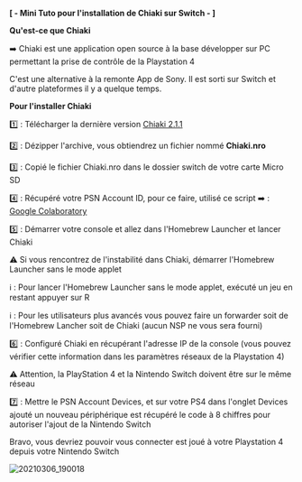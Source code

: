 __[ - Mini Tuto pour l'installation de Chiaki sur Switch - ]__

__Qu'est-ce que Chiaki__

➡️ Chiaki est une application open source à la base développer sur PC permettant la prise de contrôle de la Playstation 4

C'est une alternative à la remonte App de Sony.
Il est sorti sur Switch et d'autre plateformes il y a quelque temps.

__Pour l'installer Chiaki__

1️⃣ : Télécharger la dernière version [Chiaki 2.1.1](https://git.sr.ht/~thestr4ng3r/chiaki/refs/download/v2.1.1/Chiaki-v2.1.1-Switch.zip)

2️⃣ : Dézipper l'archive, vous obtiendrez un fichier nommé __Chiaki.nro__

3️⃣ : Copié le fichier Chiaki.nro dans le dossier switch de votre carte Micro SD

4️⃣ : Récupéré votre PSN Account ID, pour ce faire, utilisé ce script ➡️  : [Google Colaboratory](https://colab.research.google.com/drive/1wc4mdnJxMHQHVZLu0L_x6uJ2Yx7lf3Ra?usp=sharing)

5️⃣ : Démarrer votre console et allez dans l'Homebrew Launcher et lancer Chiaki

⚠️ Si vous rencontrez de l'instabilité dans Chiaki, démarrer l'Homebrew Launcher sans le mode applet

ℹ️ : Pour lancer l'Homebrew Launcher sans le mode applet, exécuté un jeu en restant appuyer sur R

ℹ️ : Pour les utilisateurs plus avancés vous pouvez faire un forwarder soit de l'Homebrew Lancher soit de Chiaki (aucun NSP ne vous sera fourni)

6️⃣ : Configuré Chiaki en récupérant l'adresse IP de la console (vous pouvez vérifier cette information dans les paramètres réseaux de la Playstation 4)

:warning: Attention, la PlayStation 4 et la Nintendo Switch doivent être sur le même réseau

7️⃣ : Mettre le PSN Account Devices, et sur votre PS4 dans l'onglet Devices ajouté un nouveau périphérique est récupéré le code à 8 chiffres pour autoriser l'ajout de la Nintendo Switch

Bravo, vous devriez pouvoir vous connecter est joué à votre Playstation 4 depuis votre Nintendo Switch

![20210306_190018](https://user-images.githubusercontent.com/50277488/130319219-496aed5d-4308-4dbd-a40b-5900b1422206.png)
